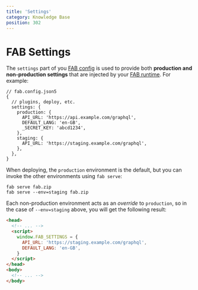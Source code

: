 ```yaml
---
title: 'Settings'
category: Knowledge Base
position: 302
---
```


# FAB Settings

The `settings` part of you [FAB config](/kb/configuration) is used to provide both **production and non-production settings** that are injected by your [FAB runtime](/kb/runtime). For example:

```json5
// fab.config.json5
{
  // plugins, deploy, etc.
  settings: {
    production: {
      API_URL: 'https://api.example.com/graphql',
      DEFAULT_LANG: 'en-GB',
      _SECRET_KEY: 'abcd1234',
    },
    staging: {
      API_URL: 'https://staging.example.com/graphql',
    },
  },
}
```

When deploying, the `production` environment is the default, but you can invoke the other environments using `fab serve`:

```
fab serve fab.zip
fab serve --env=staging fab.zip
```

Each non-production environment acts as an _override_ to `production`, so in the case of `--env=staging` above, you will get the following result:

```html
<head>
  <!-- ... -->
  <script>
    window.FAB_SETTINGS = {
      API_URL: 'https://staging.example.com/graphql',
      DEFAULT_LANG: 'en-GB',
    }
  </script>
</head>
<body>
  <!-- ... -->
</body>
```

